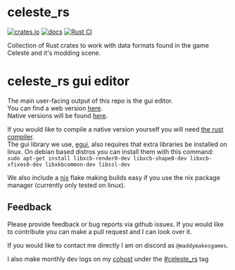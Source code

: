 # celeste_rs
[![crates.io](https://img.shields.io/crates/v/celeste_rs.svg)](https://crates.io/crates/celeste_rs)
[![docs](https://docs.rs/celeste_rs/badge.svg)](https://docs.rs/celeste_rs)
[![Rust CI](https://github.com/maddymakesgames/celeste_rs/actions/workflows/rust.yaml/badge.svg)](https://github.com/maddymakesgames/celeste_rs/actions/workflows/rust.yaml)

Collection of Rust crates to work with data formats found in the game Celeste and it's modding scene.


# celeste_rs gui editor
The main user-facing output of this repo is the gui editor.<br>
You can find a web version [here](https://maddymakesgames.github.io/celeste_rs/).<br>
Native versions will be found [here](https://github.com/maddymakesgames/celeste_rs/releases).

If you would like to compile a native version yourself you will need [the rust compiler](https://www.rust-lang.org/learn/get-started).<br>
The gui library we use, [egui](https://github.com/emilk/egui), also requires that extra libraries be installed on linux. On debian based distros you can install them with this command:<br>
`
sudo apt-get install libxcb-render0-dev libxcb-shape0-dev libxcb-xfixes0-dev libxkbcommon-dev libssl-dev
`

We also include a [nix](https://nixos.org) flake making builds easy if you use the nix package manager (currently only tested on linux).

## Feedback
Please provide feedback or bug reports via github issues. If you would like to contribute you can make a pull request and I can look over it.

If you would like to contact me directly I am on discord as `@maddymakesgames`.

I also make monthly dev logs on my [cohost](https://cohost.org/mads) under the [#celeste_rs](https://cohost.org/mads/tagged/celeste_rs) tag 
